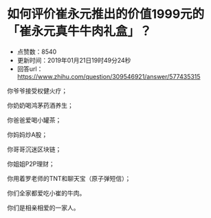 # 如何评价崔永元推出的价值1999元的「崔永元真牛牛肉礼盒」？
- 点赞数：8540
- 更新时间：2019年01月21日19时49分24秒
- 回答url：https://www.zhihu.com/question/309546921/answer/577435315
<body>
 <p data-pid="BwHi37-i">你爷爷接受权健火疗；</p>
 <p data-pid="5pt2dIKh">你奶奶喝鸿茅药酒养生；</p>
 <p data-pid="2jiU-8YO">你爸爸爱喝小罐茶；</p>
 <p data-pid="xDHSP4I7">你妈妈炒A股；</p>
 <p data-pid="6NaFWjx0">你哥哥沉迷区块链；</p>
 <p data-pid="lGRBgj5a">你姐姐P2P理财；</p>
 <p data-pid="XN-C_6t8">你用着罗老师的TNT和聊天宝（原子弹短信）；</p>
 <p data-pid="L0KeL0yX">你们全家都爱吃小崔的牛肉。</p>
 <p data-pid="0TrCzb7Z">你们是相亲相爱的一家人。</p>
</body>